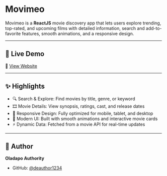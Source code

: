 # Movimeo
Movimeo is a **ReactJS** movie discovery app that lets users explore trending, top-rated, and upcoming films with detailed information, search and add-to-favorite features, smooth animations, and a responsive design.

---

## 🚀 Live Demo
🔗 [View Website](https:/movimeo-project.netlify.app/)

---

## ✨ Highlights
- 🔍 Search & Explore: Find movies by title, genre, or keyword
- 🎞 Movie Details: View synopsis, ratings, cast, and release dates
- 📱 Responsive Design: Fully optimized for mobile, tablet, and desktop
- 🎨 Modern UI: Built with smooth animations and interactive movie cards
- ⚡ Dynamic Data: Fetched from a movie API for real-time updates

---

## 👤 Author
**Oladapo Authority**  
- GitHub: [@deauthor1234](https://github.com/deauthor1234)
